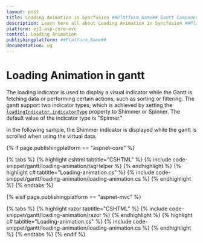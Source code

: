 ```yaml
---
layout: post
title: Loading Animation in Syncfusion ##Platform_Name## Gantt Component
description: Learn here all about Loading Animation in Syncfusion ##Platform_Name## Gantt component of Syncfusion Essential JS 2 and more.
platform: ej2-asp-core-mvc
control: Loading Animation
publishingplatform: ##Platform_Name##
documentation: ug
---
```



# Loading Animation in gantt

The loading indicator is used to display a visual indicator while the Gantt is fetching data or performing certain actions, such as sorting or filtering. The gantt support two indicator types, which is achieved by setting the [`loadingIndicator.indicatorType`](../api/gantt/#loadingindicator) property to Shimmer or Spinner. The default value of the indicator type is "Spinner."

In the following sample, the Shimmer indicator is displayed while the gantt is scrolled when using the virtual data.

{% if page.publishingplatform == "aspnet-core" %}

{% tabs %}
{% highlight cshtml tabtitle="CSHTML" %}
{% include code-snippet/gantt/loading-animation/tagHelper %}
{% endhighlight %}
{% highlight c# tabtitle="Loading-animation.cs" %}
{% include code-snippet/gantt/loading-animation/loading-animation.cs %}
{% endhighlight %}
{% endtabs %}

{% elsif page.publishingplatform == "aspnet-mvc" %}

{% tabs %}
{% highlight razor tabtitle="CSHTML" %}
{% include code-snippet/gantt/loading-animation/razor %}
{% endhighlight %}
{% highlight c# tabtitle="Loading-animation.cs" %}
{% include code-snippet/gantt/loading-animation/loading-animation.cs %}
{% endhighlight %}
{% endtabs %}
{% endif %}

